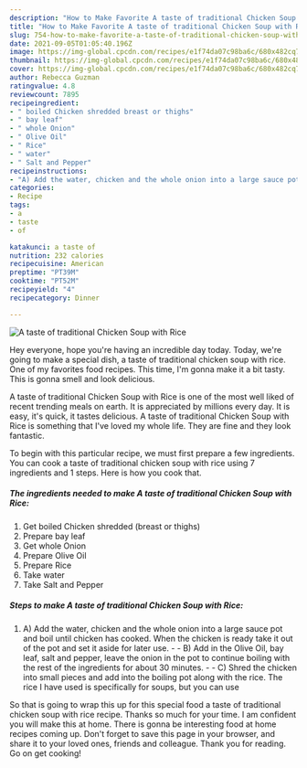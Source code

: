 ```yaml
---
description: "How to Make Favorite A taste of traditional Chicken Soup with Rice"
title: "How to Make Favorite A taste of traditional Chicken Soup with Rice"
slug: 754-how-to-make-favorite-a-taste-of-traditional-chicken-soup-with-rice
date: 2021-09-05T01:05:40.196Z
image: https://img-global.cpcdn.com/recipes/e1f74da07c98ba6c/680x482cq70/a-taste-of-traditional-chicken-soup-with-rice-recipe-main-photo.jpg
thumbnail: https://img-global.cpcdn.com/recipes/e1f74da07c98ba6c/680x482cq70/a-taste-of-traditional-chicken-soup-with-rice-recipe-main-photo.jpg
cover: https://img-global.cpcdn.com/recipes/e1f74da07c98ba6c/680x482cq70/a-taste-of-traditional-chicken-soup-with-rice-recipe-main-photo.jpg
author: Rebecca Guzman
ratingvalue: 4.8
reviewcount: 7895
recipeingredient:
- " boiled Chicken shredded breast or thighs"
- " bay leaf"
- " whole Onion"
- " Olive Oil"
- " Rice"
- " water"
- " Salt and Pepper"
recipeinstructions:
- "A) Add the water, chicken and the whole onion into a large sauce pot and boil until chicken has cooked. When the chicken is ready take it out of the pot and set it aside for later use.  B) Add in the Olive Oil, bay leaf, salt and pepper, leave the onion in the pot to continue boiling with the rest of the ingredients for about 30 minutes.   C) Shred the chicken into small pieces and add into the boiling pot along with the rice. The rice I have used is specifically for soups, but you can use"
categories:
- Recipe
tags:
- a
- taste
- of

katakunci: a taste of 
nutrition: 232 calories
recipecuisine: American
preptime: "PT39M"
cooktime: "PT52M"
recipeyield: "4"
recipecategory: Dinner

---
```



![A taste of traditional Chicken Soup with Rice](https://img-global.cpcdn.com/recipes/e1f74da07c98ba6c/680x482cq70/a-taste-of-traditional-chicken-soup-with-rice-recipe-main-photo.jpg)

Hey everyone, hope you're having an incredible day today. Today, we're going to make a special dish, a taste of traditional chicken soup with rice. One of my favorites food recipes. This time, I'm gonna make it a bit tasty. This is gonna smell and look delicious.



A taste of traditional Chicken Soup with Rice is one of the most well liked of recent trending meals on earth. It is appreciated by millions every day. It is easy, it's quick, it tastes delicious. A taste of traditional Chicken Soup with Rice is something that I've loved my whole life. They are fine and they look fantastic.


To begin with this particular recipe, we must first prepare a few ingredients. You can cook a taste of traditional chicken soup with rice using 7 ingredients and 1 steps. Here is how you cook that.

<!--inarticleads1-->

##### The ingredients needed to make A taste of traditional Chicken Soup with Rice:

1. Get  boiled Chicken shredded (breast or thighs)
1. Prepare  bay leaf
1. Get  whole Onion
1. Prepare  Olive Oil
1. Prepare  Rice
1. Take  water
1. Take  Salt and Pepper




<!--inarticleads2-->

##### Steps to make A taste of traditional Chicken Soup with Rice:

1. A) Add the water, chicken and the whole onion into a large sauce pot and boil until chicken has cooked. When the chicken is ready take it out of the pot and set it aside for later use. -  - B) Add in the Olive Oil, bay leaf, salt and pepper, leave the onion in the pot to continue boiling with the rest of the ingredients for about 30 minutes.  -  - C) Shred the chicken into small pieces and add into the boiling pot along with the rice. The rice I have used is specifically for soups, but you can use




So that is going to wrap this up for this special food a taste of traditional chicken soup with rice recipe. Thanks so much for your time. I am confident you will make this at home. There is gonna be interesting food at home recipes coming up. Don't forget to save this page in your browser, and share it to your loved ones, friends and colleague. Thank you for reading. Go on get cooking!
